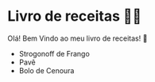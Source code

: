 # Livro de receitas :man_cook:



OIá! Bem Vindo ao meu livro de receitas! :wave:



- Strogonoff de Frango 
- Pavê
- Bolo de Cenoura